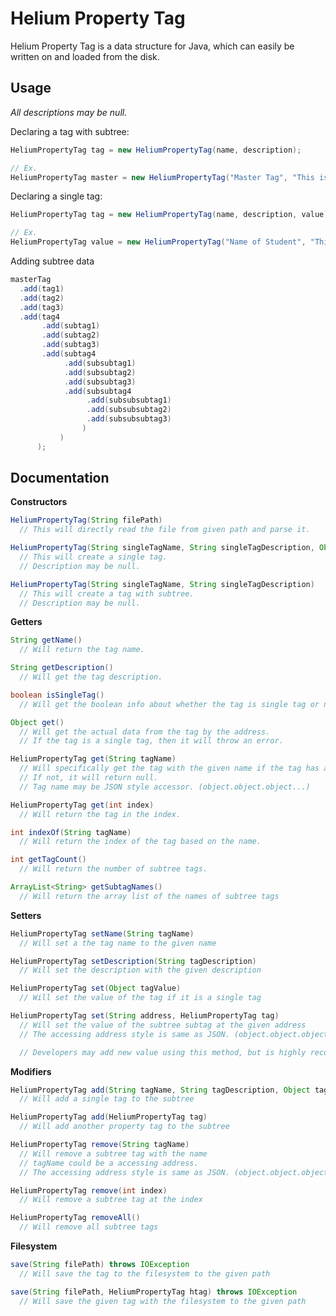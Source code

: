 # Helium Property Tag

Helium Property Tag is a data structure for Java, which can easily be written on and loaded from the disk.



## Usage

*All descriptions may be null.*

Declaring a tag with subtree:

```java
HeliumPropertyTag tag = new HeliumPropertyTag(name, description);

// Ex.
HeliumPropertyTag master = new HeliumPropertyTag("Master Tag", "This is the master tag.");
```



Declaring a single tag:

```java
HeliumPropertyTag tag = new HeliumPropertyTag(name, description, value);

// Ex.
HeliumPropertyTag value = new HeliumPropertyTag("Name of Student", "This property tag contains the name of the student.", "Alexander");
```



Adding subtree data

```java
masterTag
  .add(tag1)
  .add(tag2)
  .add(tag3)
  .add(tag4
       .add(subtag1)
       .add(subtag2)
       .add(subtag3)
       .add(subtag4
            .add(subsubtag1)
            .add(subsubtag2)
            .add(subsubtag3)
            .add(subsubtag4
                 .add(subsubsubtag1)
                 .add(subsubsubtag2)
                 .add(subsubsubtag3)
                )
           )
      );
```



## Documentation

**Constructors**


```java
HeliumPropertyTag(String filePath)
  // This will directly read the file from given path and parse it.
```

```java
HeliumPropertyTag(String singleTagName, String singleTagDescription, Object singleTagValue)
  // This will create a single tag.
  // Description may be null.
```

```java
HeliumPropertyTag(String singleTagName, String singleTagDescription)
  // This will create a tag with subtree.
  // Description may be null.
```



**Getters**

```java
String getName()
  // Will return the tag name.
```

```java
String getDescription()
  // Will get the tag description.
```

```java
boolean isSingleTag()
  // Will get the boolean info about whether the tag is single tag or not.
```

```java
Object get()
  // Will get the actual data from the tag by the address.
  // If the tag is a single tag, then it will throw an error.
```

```java
HeliumPropertyTag get(String tagName)
  // Will specifically get the tag with the given name if the tag has a subtree.
  // If not, it will return null.
  // Tag name may be JSON style accessor. (object.object.object...)
```

```java
HeliumPropertyTag get(int index)
  // Will return the tag in the index.
```

```java
int indexOf(String tagName)
  // Will return the index of the tag based on the name.
```

```java
int getTagCount()
  // Will return the number of subtree tags.
```

```java
ArrayList<String> getSubtagNames()
  // Will return the array list of the names of subtree tags
```



**Setters**

```java
HeliumPropertyTag setName(String tagName)
  // Will set a the tag name to the given name
```

```java
HeliumPropertyTag setDescription(String tagDescription)
  // Will set the description with the given description
```

```java
HeliumPropertyTag set(Object tagValue)
  // Will set the value of the tag if it is a single tag
```

```java
HeliumPropertyTag set(String address, HeliumPropertyTag tag)
  // Will set the value of the subtree subtag at the given address
  // The accessing address style is same as JSON. (object.object.object...)

  // Developers may add new value using this method, but is highly recommended to use .add method stated below due to the reliabilty.
```





**Modifiers**

```java
HeliumPropertyTag add(String tagName, String tagDescription, Object tagValue)
  // Will add a single tag to the subtree
```

```java
HeliumPropertyTag add(HeliumPropertyTag tag)
  // Will add another property tag to the subtree
```

```java
HeliumPropertyTag remove(String tagName)
  // Will remove a subtree tag with the name
  // tagName could be a accessing address.
  // The accessing address style is same as JSON. (object.object.object...)
```

```java
HeliumPropertyTag remove(int index)
  // Will remove a subtree tag at the index
```

```java
HeliumPropertyTag removeAll()
  // Will remove all subtree tags
```



**Filesystem**

```java
save(String filePath) throws IOException
  // Will save the tag to the filesystem to the given path
```

```java
save(String filePath, HeliumPropertyTag htag) throws IOException
  // Will save the given tag with the filesystem to the given path
```
